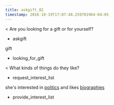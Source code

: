 ```yaml
---
title: askgift_02
timestamp: 2016-10-19T17:07:48.259701964-04:05
---
```


< Are you looking for a gift or for yourself?
* askgift

gift
* looking_for_gift

< What kinds of things do they like?
* request_interest_list

she's interested in [politics](Interest1) and likes [biographies](Interest2)
* provide_interest_list


